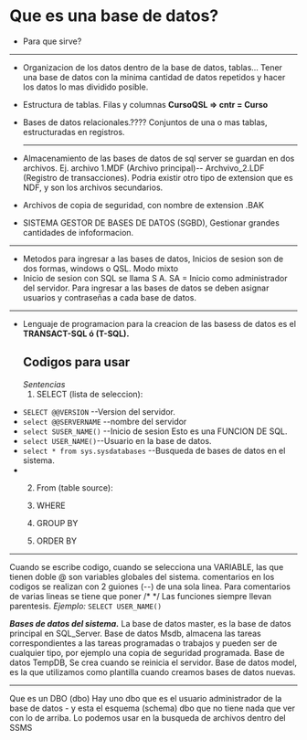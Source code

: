 # Que es una base de datos?
- Para que sirve?
***
- Organizacion de los datos dentro de la base de datos, tablas... Tener una base de datos con la minima cantidad de datos repetidos y hacer los datos lo mas dividido posible. 
- Estructura de tablas. Filas y columnas 
**CursoQSL => cntr = Curso**
- Bases de datos relacionales.???? Conjuntos de una o mas tablas, estructuradas en registros.
  ***
- Almacenamiento de las bases de datos de sql server se guardan en dos archivos. Ej. archivo 1.MDF (Archivo principal)-- Archvivo_2.LDF (Registro de transacciones). Podria existir otro tipo de extension que es NDF, y son los archivos secundarios.
- Archivos de copia de seguridad, con nombre de extension .BAK
  
- SISTEMA GESTOR DE BASES DE DATOS (SGBD), Gestionar grandes cantidades de infoformacion.
***
- Metodos para ingresar a las bases de datos, Inicios de sesion son de dos formas, windows o QSL. Modo mixto
- Inicio de sesion con SQL se llama S A. SA = Inicio como administrador del servidor. Para ingresar a las bases de datos se deben asignar usuarios y contraseñas a cada base de datos.
***
- Lenguaje de programacion para la creacion de las basess de datos es el **TRANSACT-SQL ó (T-SQL).**
  ## Codigos para usar
  *Sentencias*
  1. SELECT (lista de seleccion):
* `SELECT @@VERSION` --Version del servidor. 
* `select @@SERVERNAME` --nombre del servidor
* `select SUSER_NAME()` --Inicio de sesion Esto es una FUNCION DE SQL. 
* `select USER_NAME()`--Usuario en la base de datos.
* `select * from sys.sysdatabases` --Busqueda de bases de datos en el sistema.
* 
  2. From (table source):
  
  3. WHERE
  4. GROUP BY
  5. ORDER BY

     
***
Cuando se escribe codigo, cuando se selecciona una VARIABLE, las que tienen doble @ son variables globales del sistema. 
comentarios en los codigos se realizan con 2 guiones (--) de una sola linea. 
Para comentarios de varias lineas se tiene que poner /* */
Las funciones siempre llevan parentesis.  *Ejemplo:* `SELECT USER_NAME()`

***Bases de datos del sistema.***
La base de datos master, es la base de datos principal en SQL_Server. 
Base de datos Msdb, almacena las tareas correspondientes a las tareas programadas o trabajos y pueden ser de cualquier tipo, por ejemplo una copia de seguridad programada. 
Base de datos TempDB, Se crea cuando se reinicia el servidor.
Base de datos model, es la que utilizamos como plantilla cuando creamos bases de datos nuevas.

***
Que es un DBO (dbo)
Hay uno dbo que es el usuario administrador de la base de datos - 
y esta el esquema (schema) dbo que no tiene nada que ver con lo de arriba. Lo podemos usar en la busqueda de archivos dentro del SSMS

